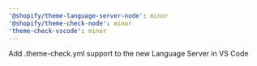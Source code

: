 ```yaml
---
'@shopify/theme-language-server-node': minor
'@shopify/theme-check-node': minor
'theme-check-vscode': minor
---
```


Add .theme-check.yml support to the new Language Server in VS Code
